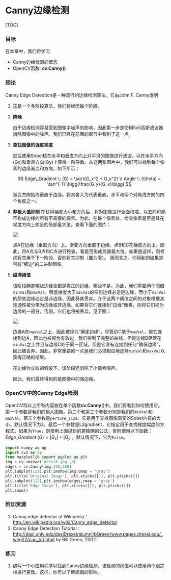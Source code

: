 # Canny边缘检测

[TOC]

### 目标
在本章中，我们将学习
- Canny边缘检测的概念
- OpenCV函数: **cv.Canny()**

### 理论

Canny Edge Detection是一种流行的边缘检测算法。它由John F. Canny发明

1. 这是一个多阶段算法，我们将经历每个阶段。


2. **降噪**

   由于边缘检测容易受到图像中噪声的影响，因此第一步是使用5x5高斯滤波器消除图像中的噪声。我们已经在前面的章节中看到了这一点。

3. **查找图像的强度梯度**

   然后使用Sobel核在水平和垂直方向上对平滑的图像进行滤波，以在水平方向(Gx)和垂直方向(Gy)上获得一阶导数。从这两张图片中，我们可以找到每个像素的边缘渐变和方向，如下所示：

   $$
    Edge\_Gradient \; (G) = \sqrt{G_x^2 + G_y^2} \\ Angle \; (\theta) = \tan^{-1} \bigg(\frac{G_y}{G_x}\bigg)
   $$
   
   渐变方向始终垂直于边缘。将其舍入为代表垂直，水平和两个对角线方向的四个角度之一。

4. **非极大值抑制**
    在获得梯度大小和方向后，将对图像进行全面扫描，以去除可能不构成边缘的所有不需要的像素。为此，在每个像素处，检查像素是否是其在梯度方向上附近的局部最大值。查看下面的图片：

    ![](http://qiniu.aihubs.net/nms.jpg)

    点A在边缘（垂直方向）上。渐变方向垂直于边缘。点B和C在梯度方向上。因此，将A点与B点和C点进行检查，看是否形成局部最大值。如果是这样，则考虑将其用于下一阶段，否则将其抑制（置为零）。
    简而言之，你得到的结果是带有“细边”的二进制图像。

5. **磁滞阈值**

   该阶段确定哪些边缘全部是真正的边缘，哪些不是。为此，我们需要两个阈值`minVal`和`maxVal`。强度梯度大于`maxVal`的任何边缘必定是边缘，而小于`minVal`的那些边缘必定是非边缘，因此将其丢弃。介于这两个阈值之间的对象根据其连通性被分类为边缘或非边缘。如果将它们连接到“边缘”像素，则将它们视为边缘的一部分。否则，它们也将被丢弃。见下图：

    ![](http://qiniu.aihubs.net/hysteresis.jpg)
   
   边缘A在`maxVal`之上，因此被视为“确定边缘”。尽管边C低于`maxVal`，但它连接到边A，因此也被视为有效边，我们得到了完整的曲线。但是边缘B尽管在`minVal`之上并且与边缘C处于同一区域，但是它没有连接到任何“确保边缘”，因此被丢弃。因此，非常重要的一点是我们必须相应地选择`minVal`和`maxVal`以获得正确的结果。

    在边缘为长线的假设下，该阶段还消除了小像素噪声。

    因此，我们最终得到的是图像中的强边缘。

### OpenCV中的Canny Edge检测

OpenCV将以上所有内容放在单个函数**cv.Canny**()中。我们将看到如何使用它。第一个参数是我们的输入图像。第二个和第三个参数分别是我们的`minVal`和`maxVal`。第三个参数是`perture_size`。它是用于查找图像渐变的Sobel内核的大小。默认情况下为3。最后一个参数是L2gradient，它指定用于查找梯度幅度的方程式。如果为`True`，则使用上面提到的更精确的公式，否则使用以下函数：$Edge\_Gradient \; (G) = |G_x| + |G_y|$。默认情况下，它为`False`。

```python
import numpy as np
import cv2 as cv
from matplotlib import pyplot as plt
img = cv.imread('messi5.jpg',0)
edges = cv.Canny(img,100,200)
plt.subplot(121),plt.imshow(img,cmap = 'gray')
plt.title('Original Image'), plt.xticks([]), plt.yticks([])
plt.subplot(122),plt.imshow(edges,cmap = 'gray')
plt.title('Edge Image'), plt.xticks([]), plt.yticks([])
plt.show()
```

### 附加资源

1. Canny edge detector at Wikipedia：http://en.wikipedia.org/wiki/Canny_edge_detector
2. Canny Edge Detection Tutorial：http://dasl.unlv.edu/daslDrexel/alumni/bGreen/www.pages.drexel.edu/_weg22/can_tut.html by Bill Green, 2002.

### 练习

1. 编写一个小应用程序以找到Canny边缘检测，该检测的阈值可以使用两个跟踪栏进行更改。这样，你可以了解阈值的影响。